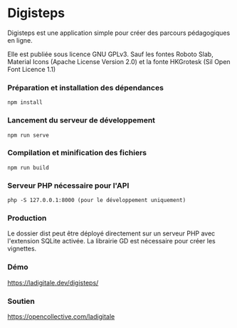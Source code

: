 # Digisteps

Digisteps est une application simple pour créer des parcours pédagogiques en ligne. 

Elle est publiée sous licence GNU GPLv3.
Sauf les fontes Roboto Slab, Material Icons (Apache License Version 2.0) et la fonte HKGrotesk (Sil Open Font Licence 1.1)

### Préparation et installation des dépendances
```
npm install
```

### Lancement du serveur de développement
```
npm run serve
```

### Compilation et minification des fichiers
```
npm run build
```

### Serveur PHP nécessaire pour l'API
```
php -S 127.0.0.1:8000 (pour le développement uniquement)
```

### Production
Le dossier dist peut être déployé directement sur un serveur PHP avec l'extension SQLite activée. La librairie GD est nécessaire pour créer les vignettes.

### Démo
https://ladigitale.dev/digisteps/

### Soutien
https://opencollective.com/ladigitale

